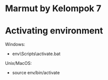 # Marmut by Kelompok 7

# Activating environment

Windows:

- env\Scripts\activate.bat

Unix/MacOS:

- source env/bin/activate
